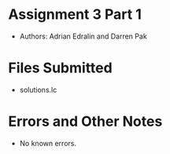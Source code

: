 # Assignment 3 Part 1
* Authors: Adrian Edralin and Darren Pak

# Files Submitted
* solutions.lc

# Errors and Other Notes
* No known errors.